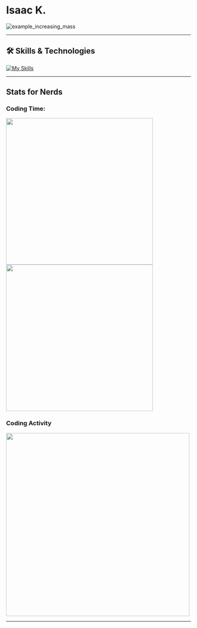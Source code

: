 


# Isaac K.

![example_increasing_mass](https://github.com/user-attachments/assets/e46cce9b-97fb-445c-b338-9a7baf30197b)

---

## 🛠️ Skills & Technologies

[![My Skills](https://skillicons.dev/icons?i=py,pytorch,cpp,bash,js,react,java,html,cmake,linux,git,netlify,obsidian,raspberrypi,arduino,mysql,flask,nodejs,powershell,css&perline=9)](https://skillicons.dev)

---

##  Stats for Nerds

### Coding Time:
 <a href="https://wakatime.com"><img src="https://wakatime.com/share/@izzzzzy/3c241c76-99c4-4548-af8c-3f4ec2b1b0c8.png?refresh=true" width="400px" /></a>
<a href="https://wakatime.com"><img src="https://wakatime.com/share/@izzzzzy/dd96c4d3-cf0c-4fea-9dfb-7e7a7314f7b3.png?refresh=true" width="400px" /></a>


###  Coding Activity


<p>
 <a href="https://wakatime.com"><img src="https://wakatime.com/share/@izzzzzy/876cb10a-e8c5-4b2c-a9cb-d0a75b7e5cba.png?refresh=true"  width="500px"/></a>
</p>

---

<div align="center">
</div>

</div>
